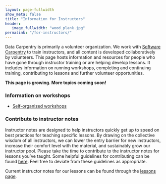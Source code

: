 ```yaml
---
layout: page-fullwidth
show_meta: false
title: "Information for Instructors"
header:
   image_fullwidth: "wood_plank.jpg"
permalink: "/for-instructors/"
---
```


Data Carpentry is primarily a volunteer organization. We work with [Software Carpentry](http://software-carpentry.org) to train instructors, and all content is developed collaboratively by volunteers. This page hosts information and resources for people who have gone through instructor training or are helping develop lessons. It includes information on running workshops, completing and continuing training, contributing to lessons and further volunteer opportunities.

**This page is growing. More topics coming soon!**

### Information on workshops

- [Self-organized workshops](/self-organized-workshops/)

### Contribute to instructor notes

Instructor notes are designed to help instructors quickly get up to speed on best practices for teaching specific lessons. By drawing on the collective wisdom of all instructors, we can lower the entry barrier for new instructors, increase their comfort level with the material, and sustainably grow our instructor pool. Please take the time to contribute to the instructor notes for lessons you’ve taught. Some helpful guidelines for contributing can be found [here](/guidelines_instructor_notes/). Feel free to deviate from these guidelines as appropriate.

Current instructor notes for our lessons can be found through the [lessons page](http://www.datacarpentry.org/lessons/).




